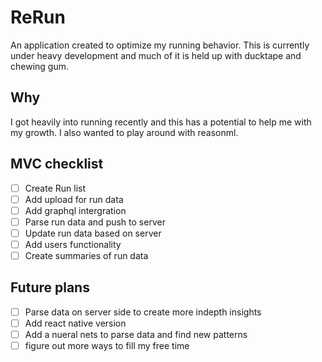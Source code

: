 # ReRun

An application created to optimize my running behavior. This is currently under heavy development and much of it is held up with ducktape and chewing gum.

## Why

I got heavily into running recently and this has a potential to help me with my growth. I also wanted to play around
with reasonml.

## MVC checklist

- [ ]  Create Run list
- [ ]  Add upload for run data
- [ ]  Add graphql intergration
- [ ]  Parse run data and push to server
- [ ]  Update run data based on server
- [ ]  Add users functionality
- [ ]  Create summaries of run data

## Future plans

- [ ]  Parse data on server side to create more indepth insights
- [ ]  Add react native version
- [ ]  Add a nueral nets to parse data and find new patterns
- [ ]  figure out more ways to fill my free time

